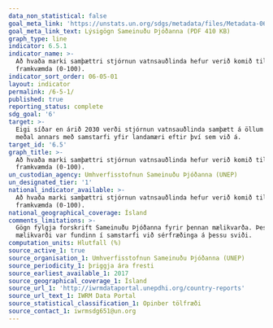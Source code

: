 ```yaml
---
data_non_statistical: false
goal_meta_link: 'https://unstats.un.org/sdgs/metadata/files/Metadata-06-05-01.pdf '
goal_meta_link_text: Lýsigögn Sameinuðu Þjóðanna (PDF 410 KB)
graph_type: line
indicator: 6.5.1
indicator_name: >-
  Að hvaða marki samþættri stjórnun vatnsauðlinda hefur verið komið til
  framkvæmda (0-100).
indicator_sort_order: 06-05-01
layout: indicator
permalink: /6-5-1/
published: true
reporting_status: complete
sdg_goal: '6'
target: >-
  Eigi síðar en árið 2030 verði stjórnun vatnsauðlinda samþætt á öllum sviðum,
  meðal annars með samstarfi yfir landamæri eftir því sem við á.
target_id: '6.5'
graph_title: >-
  Að hvaða marki samþættri stjórnun vatnsauðlinda hefur verið komið til
  framkvæmda (0-100).
un_custodian_agency: Umhverfisstofnun Sameinuðu Þjóðanna (UNEP)
un_designated_tier: '1'
national_indicator_available: >-
  Að hvaða marki samþættri stjórnun vatnsauðlinda hefur verið komið til
  framkvæmda (0-100).
national_geographical_coverage: Ísland
comments_limitations: >-
  Gögn fylgja forskrift Sameinuðu Þjóðanna fyrir þennan mælikvarða. Þessi
  mælikvarði var fundinn í samstarfi við sérfræðinga á þessu sviði.
computation_units: Hlutfall (%)
source_active_1: true
source_organisation_1: Umhverfisstofnun Sameinuðu Þjóðanna (UNEP)
source_periodicity_1: þriggja ára fresti
source_earliest_available_1: 2017
source_geographical_coverage_1: Ísland
source_url_1: 'http://iwrmdataportal.unepdhi.org/country-reports'
source_url_text_1: IWRM Data Portal
source_statistical_classification_1: Opinber tölfræði
source_contact_1: iwrmsdg651@un.org
---
```


